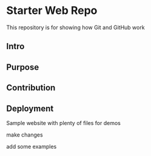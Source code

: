 # Starter Web Repo

This repository is for showing how Git and GitHub work
## Intro

## Purpose

## Contribution 

## Deployment


Sample website with plenty of files for demos

make changes 

add some examples

